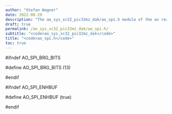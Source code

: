 ```yaml
---
author: "Stefan Wagner"
date: 2022-08-29
description: "The ao_sys_xc32_pic32mz_dak/ao_spi.h module of the ao real-time operating system."
draft: true
permalink: /ao_sys_xc32_pic32mz_dak/ao_spi.h/ 
subtitle: "<code>ao_sys_xc32_pic32mz_dak</code>"
title: "<code>ao_spi.h</code>"
toc: true
---
```


#ifndef AO_SPI_BRG_BITS

#define AO_SPI_BRG_BITS     (13)

#endif

#ifndef AO_SPI_ENHBUF

#define AO_SPI_ENHBUF       (true)

#endif

